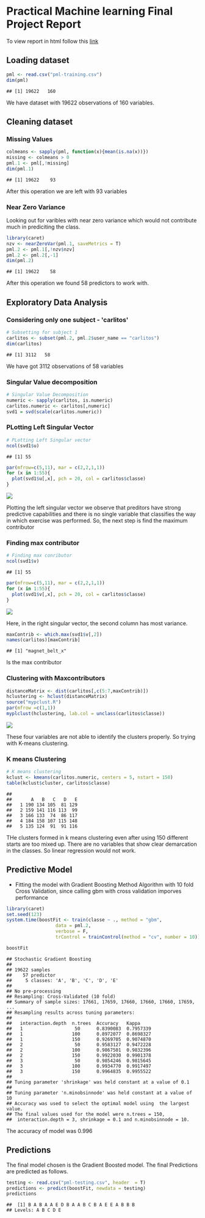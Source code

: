 Practical Machine learning Final Project Report
===============

To view report in html follow this [link](http://htmlpreview.github.io/?https://github.com/sumitkant/Coursera-Practical-Machine-Learning/blob/master/Project/Report.html)

Loading dataset
----------------

``` r
pml <- read.csv("pml-training.csv")
dim(pml)
```

    ## [1] 19622   160

We have dataset with 19622 observations of 160 variables.

Cleaning dataset
----------------

### Missing Values

``` r
colmeans <- sapply(pml, function(x){mean(is.na(x))})
missing <- colmeans > 0
pml.1 <- pml[,!missing]
dim(pml.1)
```

    ## [1] 19622    93

After this operation we are left with 93 variables

### Near Zero Variance

Looking out for varibles with near zero variance which would not contribute much in prediciting the class.

``` r
library(caret)
nzv <- nearZeroVar(pml.1, saveMetrics = T)
pml.2 <- pml.1[,!nzv$nzv]
pml.2 <- pml.2[,-1]
dim(pml.2)
```

    ## [1] 19622    58

After this operation we found 58 predictors to work with.

Exploratory Data Analysis
-------------------------

### Considering only one subject - 'carlitos'

``` r
# Subsetting for subject 1
carlitos <- subset(pml.2, pml.2$user_name == "carlitos")
dim(carlitos)
```

    ## [1] 3112   58

We have got 3112 observations of 58 variables

### Singular Value decomposition

``` r
# Singular Value Decomposition
numeric <- sapply(carlitos, is.numeric)
carlitos.numeric <- carlitos[,numeric]
svd1 = svd(scale(carlitos.numeric))
```

### PLotting Left Singular Vector

``` r
# PLotting Left Singular vector
ncol(svd1$u)
```

    ## [1] 55

``` r
par(mfrow=c(5,11), mar = c(2,2,1,1))
for (x in 1:55){
  plot(svd1$u[,x], pch = 20, col = carlitos$classe)
}
```

![](Report_files/figure-markdown_github/unnamed-chunk-6-1.png)

Plotting the left singular vector we observe that preditors have strong predictive capabilities and there is no single variable that classifies the way in which exercise was performed. So, the next step is find the maximum contributor

### Finding max contributor

``` r
# Finding max conributor
ncol(svd1$v)
```

    ## [1] 55

``` r
par(mfrow=c(5,11), mar = c(2,2,1,1))
for (x in 1:55){
  plot(svd1$v[,x], pch = 20, col = carlitos$classe)
}
```

![](Report_files/figure-markdown_github/unnamed-chunk-7-1.png)

Here, in the right singular vector, the second column has most variance.

``` r
maxContrib <- which.max(svd1$v[,2])
names(carlitos)[maxContrib]
```

    ## [1] "magnet_belt_x"

Is the max contributor

### Clustering with Maxcontributors

``` r
distanceMatrix <- dist(carlitos[,c(5:7,maxContrib)])
hclustering <- hclust(distanceMatrix)
source("mypclust.R")
par(mfrow =c(1,1))
myplclust(hclustering, lab.col = unclass(carlitos$classe))
```

![](Report_files/figure-markdown_github/unnamed-chunk-9-1.png)

These four variables are not able to identify the clusters properly. So trying with K-means clustering.

### K means Clustering

``` r
# K means clustering
kclust <- kmeans(carlitos.numeric, centers = 5, nstart = 150)
table(kclust$cluster, carlitos$classe)
```

    ##    
    ##       A   B   C   D   E
    ##   1 190 134 105  81 129
    ##   2 159 141 116 113  99
    ##   3 166 133  74  86 117
    ##   4 184 158 107 115 148
    ##   5 135 124  91  91 116

THe clusters formed in k means clustering even after using 150 different starts are too mixed up. There are no variables that show clear demarcation in the classes. So linear regression would not work.

Predictive Model
----------------

-   Fitting the model with Gradient Boosting Method Algorithm with 10 fold Cross Validation, since calling gbm with cross validation imporves performance

``` r
library(caret)
set.seed(123)
system.time(boostFit <- train(classe ~ ., method = "gbm", 
                  data = pml.2, 
                  verbose = F, 
                  trControl = trainControl(method = "cv", number = 10)))
```

``` r
boostFit
```

    ## Stochastic Gradient Boosting 
    ## 
    ## 19622 samples
    ##    57 predictor
    ##     5 classes: 'A', 'B', 'C', 'D', 'E' 
    ## 
    ## No pre-processing
    ## Resampling: Cross-Validated (10 fold) 
    ## Summary of sample sizes: 17661, 17659, 17660, 17660, 17660, 17659, ... 
    ## Resampling results across tuning parameters:
    ## 
    ##   interaction.depth  n.trees  Accuracy   Kappa    
    ##   1                   50      0.8390083  0.7957339
    ##   1                  100      0.8972077  0.8698327
    ##   1                  150      0.9269705  0.9074870
    ##   2                   50      0.9583127  0.9472228
    ##   2                  100      0.9867501  0.9832396
    ##   2                  150      0.9922030  0.9901378
    ##   3                   50      0.9854246  0.9815645
    ##   3                  100      0.9934770  0.9917497
    ##   3                  150      0.9964835  0.9955522
    ## 
    ## Tuning parameter 'shrinkage' was held constant at a value of 0.1
    ## 
    ## Tuning parameter 'n.minobsinnode' was held constant at a value of 10
    ## Accuracy was used to select the optimal model using  the largest value.
    ## The final values used for the model were n.trees = 150,
    ##  interaction.depth = 3, shrinkage = 0.1 and n.minobsinnode = 10.

The accuracy of model was 0.996

Predictions
-----------

The final model chosen is the Gradient Boosted model. The final Predictions are predicted as follows.

``` r
testing <- read.csv("pml-testing.csv", header  = T)
predictions <- predict(boostFit, newdata = testing)
predictions
```

    ##  [1] B A B A A E D B A A B C B A E E A B B B
    ## Levels: A B C D E
